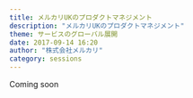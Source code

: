 ```yaml
---
title: メルカリUKのプロダクトマネジメント
description: "メルカリUKのプロダクトマネジメント"
theme: サービスのグローバル展開
date: 2017-09-14 16:20
author: "株式会社メルカリ"
category: sessions
---
```

Coming soon

